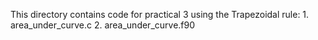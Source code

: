 This directory contains code for practical 3 using the Trapezoidal rule:
	1. area_under_curve.c
	2. area_under_curve.f90
